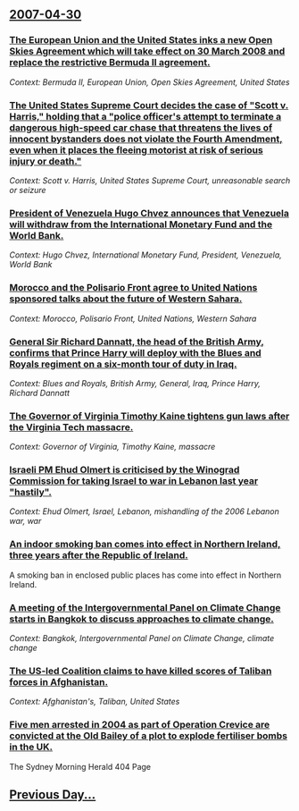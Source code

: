 ## [2007-04-30](/news/2007/04/30/index.md)

### [ The European Union and the United States inks a new Open Skies Agreement which will take effect on 30 March 2008 and replace the restrictive Bermuda II agreement. ](/news/2007/04/30/the-european-union-and-the-united-states-inks-a-new-open-skies-agreement-which-will-take-effect-on-30-march-2008-and-replace-the-restrictiv.md)
_Context: Bermuda II, European Union, Open Skies Agreement, United States_

### [ The United States Supreme Court decides the case of "Scott v. Harris," holding that a "police officer's attempt to terminate a dangerous high-speed car chase that threatens the lives of innocent bystanders does not violate the Fourth Amendment, even when it places the fleeing motorist at risk of serious injury or death." ](/news/2007/04/30/the-united-states-supreme-court-decides-the-case-of-scott-v-harris-holding-that-a-police-officer-s-attempt-to-terminate-a-dangerous-hi.md)
_Context: Scott v. Harris, United States Supreme Court, unreasonable search or seizure_

### [ President of Venezuela Hugo Chvez announces that Venezuela will withdraw from the International Monetary Fund and the World Bank. ](/news/2007/04/30/president-of-venezuela-hugo-chavez-announces-that-venezuela-will-withdraw-from-the-international-monetary-fund-and-the-world-bank.md)
_Context: Hugo Chvez, International Monetary Fund, President, Venezuela, World Bank_

### [ Morocco and the Polisario Front agree to United Nations sponsored talks about the future of Western Sahara. ](/news/2007/04/30/morocco-and-the-polisario-front-agree-to-united-nations-sponsored-talks-about-the-future-of-western-sahara.md)
_Context: Morocco, Polisario Front, United Nations, Western Sahara_

### [ General Sir Richard Dannatt, the head of the British Army, confirms that Prince Harry will deploy with the Blues and Royals regiment on a six-month tour of duty in Iraq. ](/news/2007/04/30/general-sir-richard-dannatt-the-head-of-the-british-army-confirms-that-prince-harry-will-deploy-with-the-blues-and-royals-regiment-on-a-s.md)
_Context: Blues and Royals, British Army, General, Iraq, Prince Harry, Richard Dannatt_

### [ The Governor of Virginia Timothy Kaine tightens gun laws after the Virginia Tech massacre. ](/news/2007/04/30/the-governor-of-virginia-timothy-kaine-tightens-gun-laws-after-the-virginia-tech-massacre.md)
_Context: Governor of Virginia, Timothy Kaine, massacre_

### [ Israeli PM Ehud Olmert is criticised by the Winograd Commission for taking Israel to war in Lebanon last year "hastily". ](/news/2007/04/30/israeli-pm-ehud-olmert-is-criticised-by-the-winograd-commission-for-taking-israel-to-war-in-lebanon-last-year-hastily.md)
_Context: Ehud Olmert, Israel, Lebanon, mishandling of the 2006 Lebanon war, war_

### [ An indoor smoking ban comes into effect in Northern Ireland, three years after the Republic of Ireland. ](/news/2007/04/30/an-indoor-smoking-ban-comes-into-effect-in-northern-ireland-three-years-after-the-republic-of-ireland.md)
A smoking ban in enclosed public places has come into effect in Northern Ireland.

### [ A meeting of the Intergovernmental Panel on Climate Change starts in Bangkok to discuss approaches to climate change. ](/news/2007/04/30/a-meeting-of-the-intergovernmental-panel-on-climate-change-starts-in-bangkok-to-discuss-approaches-to-climate-change.md)
_Context: Bangkok, Intergovernmental Panel on Climate Change, climate change_

### [ The US-led Coalition claims to have killed scores of Taliban forces in Afghanistan. ](/news/2007/04/30/the-us-led-coalition-claims-to-have-killed-scores-of-taliban-forces-in-afghanistan.md)
_Context: Afghanistan's, Taliban, United States_

### [ Five men arrested in 2004 as part of Operation Crevice are convicted at the Old Bailey of a plot to explode fertiliser bombs in the UK. ](/news/2007/04/30/five-men-arrested-in-2004-as-part-of-operation-crevice-are-convicted-at-the-old-bailey-of-a-plot-to-explode-fertiliser-bombs-in-the-uk.md)
The Sydney Morning Herald 404 Page

## [Previous Day...](/news/2007/04/29/index.md)

